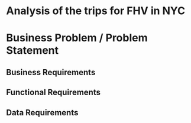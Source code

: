 #  Analysis of the trips for FHV in NYC


# Business Problem / Problem Statement 

## Business Requirements 

## Functional Requirements 

## Data Requirements
